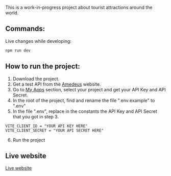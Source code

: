 This is a work-in-progress project about tourist attractions around the world.

## Commands:

Live changes while developing:

```sh
npm run dev
```

## How to run the project:

1. Download the project.
2. Get a test API from the [Amedeus](https://developers.amadeus.com/) website.
3. Go to [My Apps](https://developers.amadeus.com/my-apps) section, select your project and get your API Key and API Secret.
4. In the root of the project, find and rename the file ".env.example" to ".env"
5. In the file ".env", replace in the constants the API Key and API Secret that you got in step 3.

```
VITE_CLIENT_ID = "YOUR API KEY HERE"
VITE_CLIENT_SECRET = "YOUR API SECRET HERE"
```

6. Run the project

## Live website

[Live website](https://dynamic-sunshine-8a22b3.netlify.app/)
